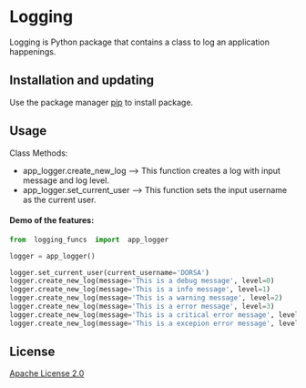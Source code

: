 # Logging
Logging is Python package that contains a class to log an application happenings.

## Installation and updating

Use the package manager  [pip](https://pypi.org/project/dorsa-logging/)  to install package.

## Usage
Class Methods:
-   app_logger.create_new_log --> This function creates a log with input message and log level.
-   app_logger.set_current_user --> This function sets the input username as the current user.
#### Demo of the features:
```python
from  logging_funcs  import  app_logger

logger = app_logger()

logger.set_current_user(current_username='DORSA')
logger.create_new_log(message='This is a debug message', level=0)
logger.create_new_log(message='This is a info message', level=1)
logger.create_new_log(message='This is a warning message', level=2)
logger.create_new_log(message='This is a error message', level=3)
logger.create_new_log(message='This is a critical error message', level=4)
logger.create_new_log(message='This is a excepion error message', level=5)
```
## License
[Apache License 2.0](https://choosealicense.com/licenses/apache-2.0/)

